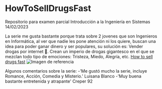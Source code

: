 # HowToSellDrugsFast
Repositorio para examen parcial Introducción a la Ingeniería en Sistemas 14/02/2023

La serie me gusta bastante porque trata sobre 2 jovenes que son Ingenieros en Informática, al ver que nadie les pone atención ni los quiere, buscan una idea para 
poder ganar dinero y ser populares, su solución es: Vender drogas por internet 💊. Crean un imperio de drogas gigantesco en el que se mezclan todo tipo de emociones: 
Tristeza, Miedo, Alegría, etc. [How to sell drugs fast](https://www.netflix.com/gt/title/80218448) ![Imagen de referencia](https://www.google.com/url?sa=i&url=https%3A%2F%2Fwww.imdb.com%2Ftitle%2Ftt9184994%2F&psig=AOvVaw3DecGcsLtfcf887JEbBiqI&ust=1676472761262000&source=images&cd=vfe&ved=0CBAQjRxqFwoTCMjwy_mhlf0CFQAAAAAdAAAAABAD)

Algunos comentarios sobre la serie:
    -'Me gustó mucho la serie, incluye Romance, Acción, Comedia y Misterio.' Luisana Blanco
        -'Muy buena bastante entretenida y atrapante' Creper 92